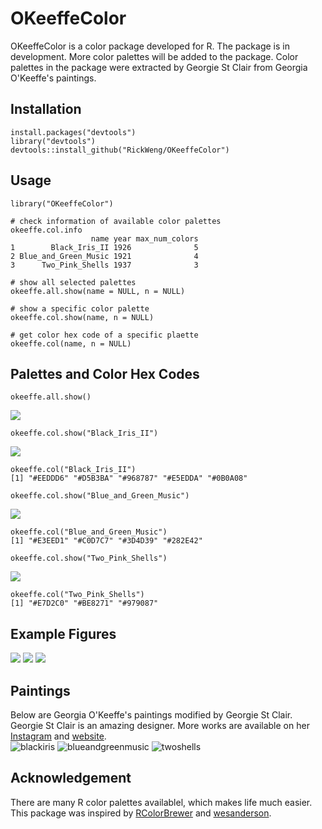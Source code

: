 # OKeeffeColor
OKeeffeColor is a color package developed for R. The package is in development. More color palettes will be added to the package. Color palettes in the package were extracted by Georgie St Clair from Georgia O'Keeffe's paintings.

## Installation
```
install.packages("devtools")
library("devtools")
devtools::install_github("RickWeng/OKeeffeColor")
```
## Usage
```
library("OKeeffeColor")
```
```
# check information of available color palettes
okeeffe.col.info
                  name year max_num_colors
1        Black_Iris_II 1926              5
2 Blue_and_Green_Music 1921              4
3      Two_Pink_Shells 1937              3
```
```
# show all selected palettes
okeeffe.all.show(name = NULL, n = NULL)
```
```
# show a specific color palette
okeeffe.col.show(name, n = NULL)
```
```
# get color hex code of a specific plaette
okeeffe.col(name, n = NULL)
```

## Palettes and Color Hex Codes
```
okeeffe.all.show()
```
![](https://github.com/RickWeng/OKeeffeColor/blob/master/figures/All_Show.png)
```
okeeffe.col.show("Black_Iris_II")
```
![](https://github.com/RickWeng/OKeeffeColor/blob/master/figures/Black_Iris_II.png)
```
okeeffe.col("Black_Iris_II")
[1] "#EEDDD6" "#D5B3BA" "#968787" "#E5EDDA" "#0B0A08"
```

```
okeeffe.col.show("Blue_and_Green_Music")
```
![](https://github.com/RickWeng/OKeeffeColor/blob/master/figures/Blue_and_Green_Music.png)
```
okeeffe.col("Blue_and_Green_Music")
[1] "#E3EED1" "#C0D7C7" "#3D4D39" "#282E42"
```

```
okeeffe.col.show("Two_Pink_Shells")
```
![](https://github.com/RickWeng/OKeeffeColor/blob/master/figures/Two_Pink_Shells.png)
```
okeeffe.col("Two_Pink_Shells")
[1] "#E7D2C0" "#BE8271" "#979087"
```
## Example Figures
![](https://github.com/RickWeng/OKeeffeColor/blob/master/example%20figures/Blue_and_Green_Music_Example.png)
![](https://github.com/RickWeng/OKeeffeColor/blob/master/example%20figures/Two_Pink_Shells_Example2.png)
![](https://github.com/RickWeng/OKeeffeColor/blob/master/example%20figures/Two_Pink_Shells_Example3.png)
## Paintings
Below are Georgia O'Keeffe's paintings modified by Georgie St Clair.      
Georgie St Clair is an amazing designer. More works are available on her [Instagram](https://www.instagram.com/georgiestclair/) and [website](https://georgiestclair.com/).     
![blackiris](https://github.com/RickWeng/OKeeffeColor/blob/master/Black-Iris.jpg)
![blueandgreenmusic](https://github.com/RickWeng/OKeeffeColor/blob/master/Blue%20and%20Green%20Music.jpg)
![twoshells](https://github.com/RickWeng/OKeeffeColor/blob/master/Two-Shells.jpg)
## Acknowledgement
There are many R color palettes availablel, which makes life much easier. This package was inspired by [RColorBrewer](https://github.com/cran/RColorBrewer) and [wesanderson](https://github.com/karthik/wesanderson).

